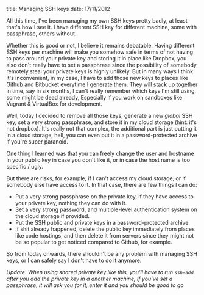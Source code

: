 title: Managing SSH keys
date: 17/11/2012

All this time, I've been managing my own SSH keys pretty badly, at least that's how I see it. I have different SSH key for different machine, some with passphrase, others without. 

Whether this is good or not, I believe it remains debatable. Having different SSH keys per machine will make you somehow safe in terms of not having to pass around your private key and storing it in place like Dropbox, you also don't really have to set a passphrase since the possibility of somebody remotely steal your private keys is highly unlikely. But in many ways I think it's inconvenient, in my case, I have to add those new keys to places like Github and Bitbucket everytime I generate them. They will stack up together in time, say in six months, I can't really remember which keys I'm still using, some might be dead already, Especially if you work on sandboxes like Vagrant & VirtualBox for development.

Well, today I decided to remove all those keys, generate a new _global_ SSH key, set a very strong passphrase, and store it in my cloud storage (hint: it's not dropbox). It's really not that complex, the additional part is just putting it in a cloud storage, hell, you can even put it in a password-protected archive if you're super paranoid.

One thing I learned was that you can freely change the user and hostname in your public key in case you don't like it, or in case the host name is too specific / ugly.

But there are risks, for example, if I can't access my cloud storage, or if somebody else have access to it. In that case, there are few things I can do:

* Put a very strong passphrase on the private key, if they have access to your private key, nothing they can do with it.
* Set a very strong password, and multiple-level authentication system on the cloud storage if provided.
* Put the SSH public and private keys in a password-protected archive.
* If shit already happened, delete the public key immediately from places like code hostings, and then delete it from servers since they might not be so popular to get noticed compared to Github, for example.

So from today onwards, there shouldn't be any problem with managing SSH keys, or I can safely say I don't have to do it anymore. 

_Update: When using shared private key like this, you'll have to run `ssh-add` after you add the private key in a another machine, if you've set a passphrase, it will ask you for it, enter it and you should be good to go_
